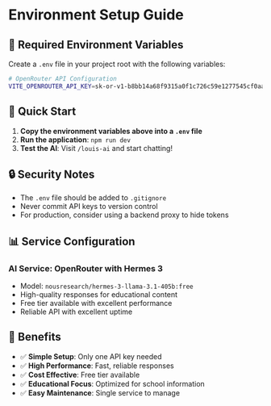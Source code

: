 # Environment Setup Guide

## 🔧 Required Environment Variables

Create a `.env` file in your project root with the following variables:

```bash
# OpenRouter API Configuration
VITE_OPENROUTER_API_KEY=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
```

## 🚀 Quick Start

1. **Copy the environment variables above into a `.env` file**
2. **Run the application**: `npm run dev`
3. **Test the AI**: Visit `/louis-ai` and start chatting!

## 🔒 Security Notes

- The `.env` file should be added to `.gitignore`
- Never commit API keys to version control
- For production, consider using a backend proxy to hide tokens

## 📊 Service Configuration

### **AI Service: OpenRouter with Hermes 3**
- Model: `nousresearch/hermes-3-llama-3.1-405b:free`
- High-quality responses for educational content
- Free tier available with excellent performance
- Reliable API with excellent uptime

## 🎯 Benefits

- ✅ **Simple Setup**: Only one API key needed
- ✅ **High Performance**: Fast, reliable responses
- ✅ **Cost Effective**: Free tier available
- ✅ **Educational Focus**: Optimized for school information
- ✅ **Easy Maintenance**: Single service to manage